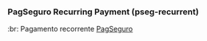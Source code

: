 ### PagSeguro Recurring Payment (pseg-recurrent)</b>
:br: Pagamento recorrente [PagSeguro](https://dev.pagseguro.uol.com.br/docs/pagamento-recorrente)